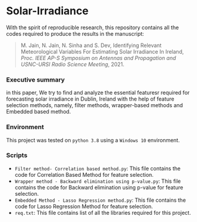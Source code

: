 # Solar-Irradiance
With the spirit of reproducible research, this repository contains all the codes required to produce the results in the manuscript:

> M. Jain, N. Jain, N. Sinha and S. Dev, Identifying Relevant Meteorological Variables For Estimating Solar Irradiance In Ireland, *Proc. IEEE AP-S Symposium on Antennas and Propagation and USNC-URSI Radio Science Meeting*, 2021.

### Executive summary
in this paper, We try to find and analyze the essential featuresr required for forecasting solar irradiance in Dublin, Ireland with the help of feature selection methods, namely, filter methods, wrapper-based methods and Embedded based method. 

### Environment 
This project was tested on `python 3.8` using a `Windows 10` environment.

### Scripts
+ `Filter method- Correlation based method.py`: This file contains the code for Correlation Based Method for feature selection.
+ `Wrapper method - Backward elimination using p-value.py`: This file contains the code for Backward elimination using p-value for feature selection.
+ `Embedded Method - Lasso Regression method.py`: This file contains the code for Lasso Regression Method for feature selection.
+ `req.txt`: This file contains list of all the libraries required for this project.
